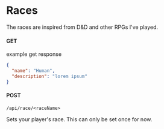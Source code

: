 # Races

The races are inspired from D&D and other RPGs I've played.

#### GET

example get response

```json
{
  "name": "Human",
  "description": "lorem ipsum"
}
```

#### POST

`/api/race/<raceName>`

Sets your player's race. This can only be set once for now.
